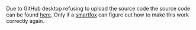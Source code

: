 Due to GitHub desktop refusing to upload the source code the source code can be found [here](https://github.com/R5-3600/Unity_projects/releases/tag/ClubPenguinIsland-LinuxBuildDownload). Only if a [smartfox](https://www.smartfoxserver.com/) can figure out how to make this work correctly again.
